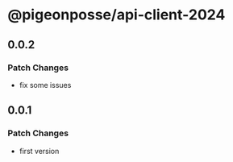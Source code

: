 # @pigeonposse/api-client-2024

## 0.0.2

### Patch Changes

- fix some issues

## 0.0.1

### Patch Changes

- first version
